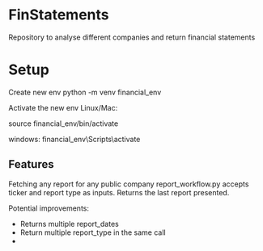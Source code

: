 # FinStatements

Repository to analyse different companies and return financial statements

# Setup

Create new env
python -m venv financial_env

Activate the new env
Linux/Mac:

source financial_env/bin/activate

windows:
financial_env\Scripts\activate

## Features

Fetching any report for any public company
report_workflow.py accepts ticker and report type as inputs. Returns the last report presented. 

Potential improvements: 
* Returns multiple report_dates
* Return multiple report_type in the same call
* 